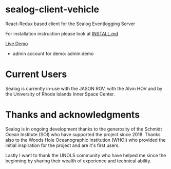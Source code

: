 # sealog-client-vehicle
React-Redux based client for the Sealog Eventlogging Server

For installation instruction please look at [INSTALL.md](./INSTALL.md)

[Live Demo](https://sealog-vehicle.oceandatarat.org)

- admin account for demo: admin:demo

# Current Users
Sealog is currently in-use with the JASON ROV, with the Alvin HOV and by the University of Rhode Islands Inner Space Center.

# Thanks and acknowledgments
Sealog is in ongoing development thanks to the generosity of the Schmidt Ocean Institute (SOI) who have supported the project since 2018. Thanks also to the Woods Hole Oceanographic Institution (WHOI) who provided the initial inspiration for the project and are it's first users.

Lastly I want to thank the UNOLS community who have helped me since the beginning by sharing their wealth of experience and technical ability.
